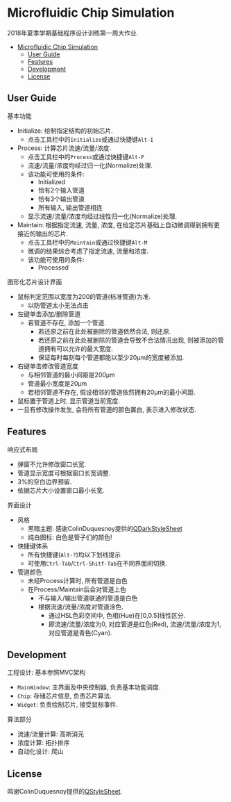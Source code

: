 # Microfluidic Chip Simulation

2018年夏季学期基础程序设计训练第一周大作业.

- [Microfluidic Chip Simulation](#microfluidic-chip-simulation)
    - [User Guide](#user-guide)
    - [Features](#features)
    - [Development](#development)
    - [License](#license)

## User Guide

基本功能
- Initialize: 绘制指定结构的初始芯片.
    - 点击工具栏中的`Initialize`或通过快捷键`Alt-I`
- Process: 计算芯片流速/流量/浓度.
  - 点击工具栏中的`Process`或通过快捷键`Alt-P`
  - 流速/流量/浓度均经过归一化(Normalize)处理.
  - 该功能可使用的条件:
    - Initialized
    - 恰有2个输入管道
    - 恰有3个输出管道
    - 所有输入, 输出管道相连
  - 显示流速/流量/浓度均经过线性归一化(Normalize)处理.
- Maintain: 根据指定流速, 流量, 浓度, 在给定芯片基础上自动微调得到拥有更接近的输出的芯片.
  - 点击工具栏中的`Maintain`或通过快捷键`Alt-M`
  - 微调的结果综合考虑了指定流速, 流量和浓度.
  - 该功能可使用的条件:
    - Processed


图形化芯片设计界面
- 鼠标判定范围以宽度为200的管道(标准管道)为准.
    - 以防管道太小无法点击
- 左键单击添加/删除管道
    - 若管道不存在, 添加一个管道.
        - 若还原之前在此处被删除的管道依然合法, 则还原.
        - 若还原之前在此处被删除的管道会导致不合法情况出现, 则被添加的管道拥有可以允许的最大宽度.
        - 保证每时每刻每个管道都能以至少20μm的宽度被添加.
- 右键单击修改管道宽度
    - 与相邻管道的最小间距是200μm
    - 管道最小宽度是20μm
    - 若相邻管道不存在, 假设相邻的管道依然拥有20μm的最小间距.
- 鼠标置于管道上时, 显示管道当前宽度.
- 一旦有修改操作发生, 会将所有管道的颜色置白, 表示进入修改状态.

## Features

响应式布局
- 弹窗不允许修改窗口长宽.
- 管道显示宽度可根据窗口长宽调整.
- 3%的空白边界预留.
- 依据芯片大小设置窗口最小长宽.

界面设计
- 风格
    - 黑暗主题: 感谢ColinDuquesnoy提供的[QDarkStyleSheet](https://github.com/ColinDuquesnoy/QDarkStyleSheet)
    - 纯白图标: 白色是管子们的颜色!
- 快捷键体系
    - 所有快捷键(`Alt-?`)均以下划线提示
    - 可使用`Ctrl-Tab`/`Ctrl-Shitf-Tab`在不同界面间切换.
- 管道颜色
    - 未经Process计算时, 所有管道是白色
    - 在Process/Maintain后会对管道上色
        - 不与输入/输出管道联通的管道是白色
        - 根据流速/流量/浓度对管道涂色.
            - 通过HSL色彩空间中, 色相(Hue)在[0,0.5]线性区分.
            - 即流速/流量/浓度为0, 对应管道是红色(Red), 流速/流量/浓度为1, 对应管道是青色(Cyan).

## Development

工程设计: 基本参照MVC架构
- `MainWindow`: 主界面及中央控制器, 负责基本功能调度.
- `Chip`: 存储芯片信息, 负责芯片算法.
- `Widget`: 负责绘制芯片, 接受鼠标事件.

算法部分
- 流速/流量计算: 高斯消元
- 浓度计算: 拓扑排序
- 自动化设计: 爬山

## License

鸣谢ColinDuquesnoy提供的[QStyleSheet](https://github.com/ColinDuquesnoy/QDarkStyleSheet).